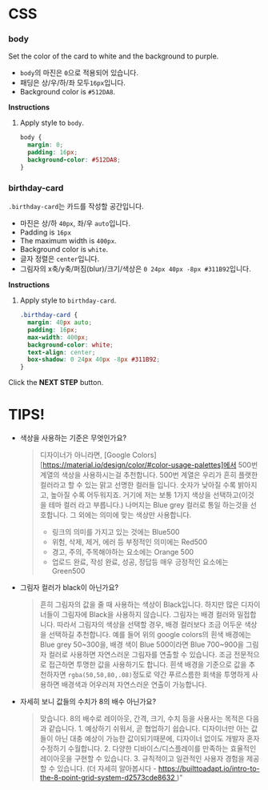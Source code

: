 # CSS
### body
Set the color of the card to white and the background to purple.

* `body`의 마진은 `0`으로 적용되어 있습니다.
* 패딩은 상/우/하/좌 모두`16px`입니다.
* Background color is `#512DA8`.

**Instructions**
1. Apply style to `body`. 
    ```css
    body {
      margin: 0;
      padding: 16px;
      background-color: #512DA8;
    }
    ```



### birthday-card
`.birthday-card`는 카드를 작성할 공간입니다.
* 마진은 상/하 `40px`, 좌/우 `auto`입니다.
* Padding is `16px`
* The maximum width is `400px`.
* Background color is `white`.
* 글자 정렬은 `center`입니다.
* 그림자의 x축/y축/퍼짐(blur)/크기/색상은 `0 24px 40px -8px #311B92`입니다.

**Instructions**
1. Apply style to `birthday-card`.
    ```css
    .birthday-card {
      margin: 40px auto;
      padding: 16px;
      max-width: 400px;
      background-color: white;
      text-align: center;
      box-shadow: 0 24px 40px -8px #311B92;
    }
    ```



Click the **NEXT STEP** button.



# TIPS!
* 색상을 사용하는 기준은 무엇인가요?
    > 디자이너가 아니라면, [Google Colors][https://material.io/design/color/#color-usage-palettes]에서 500번 계열의 색상을 사용하시는걸 추천합니다. 500번 계열은 우리가 흔히 플랫한 컬러라고 할 수 있는 맑고 선명한 컬러들 입니다. 숫자가 낮아질 수록 밝아지고, 높아질 수록 어두워지죠.
    > 거기에 저는 보통 1가지 색상을 선택하고(이것을 테마 컬러 라고 부릅니다.) 나머지는 Blue grey 컬러로 통일 하는것을 선호합니다. 그 외에는 의미에 맞는 색상만 사용합니다.  
    > - 링크의 의미를 가지고 있는 것에는 Blue500
    > - 위험, 삭제, 제거, 에러 등 부정적인 의미에는 Red500
    > - 경고, 주의, 주목해야하는 요소에는 Orange 500
    > - 업로드 완료, 작성 완료, 성공, 정답등 매우 긍정적인 요소에는 Green500
* 그림자 컬러가 black이 아닌가요?

    > 흔히 그림자의 값을 줄 때 사용하는 색상이 Black입니다. 하지만 많은 디자이너들이 그림자에 Black을 사용하지 않습니다. 그림자는 배경 컬러와 밀접합니다. 따라서 그림자의 색상을 선택할 경우, 배경 컬러보다 조금 어두운 색상을 선택하길 추천합니다. 예를 들어 위의 google colors의 흰색 배경에는 Blue grey 50~300을, 배경 색이 Blue 500이라면 Blue 700~900을 그림자 컬러로 사용하면 자연스러운 그림자를 연출할 수 있습니다.  조금 전문적으로 접근하면 투명한 값을 사용하기도 합니다. 흰색 배경을 기준으로 값을 추천하자면 `rgba(50,50,80,.08)`정도로 약간 푸르스름한 회색을 투명하게 사용하면 배경색과 어우러져 자연스러운 연출이 가능합니다.
* 자세히 보니 값들의 수치가 8의 배수 아닌가요?
    > 맞습니다. 8의 배수로 레이아웃, 간격, 크기, 수치 등을 사용사는 목적은 다음과 같습니다.
      1. 예상하기 쉬워서, 곧 협업하기 쉽습니다. 디자이너만 아는 값들이 아닌 대충 예상이 가능한 값이되기때문에, 디자이너 없이도 개발자 혼자 수정하기 수월합니다. 
      2. 다양한 디바이스/디스플레이를 만족하는 효율적인 레이아웃을 구현할 수 있습니다. 
      3. 규칙적이고 일관적인 사용자 경험을 제공할 수 있습니다.
      (더 자세히 알아봅시다 - https://builttoadapt.io/intro-to-the-8-point-grid-system-d2573cde8632 )" 